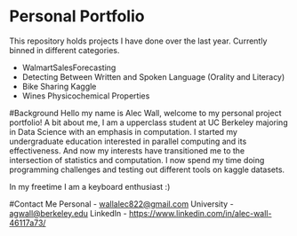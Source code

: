 # Personal Portfolio
This repository holds projects I have done over the last year. Currently binned in different categories. 

- WalmartSalesForecasting
- Detecting Between Written and Spoken Language (Orality and Literacy)
- Bike Sharing Kaggle 
- Wines Physicochemical Properties  

#Background 
Hello my name is Alec Wall, welcome to my personal project portfolio! A bit about me, I am a upperclass student at UC Berkeley majoring in Data Science with an emphasis in computation. I started my undergraduate education interested in parallel computing and its effectiveness. And now my interests have transitioned me to the intersection of statistics and computation. I now spend my time doing programming challenges and testing out different tools on kaggle datasets. 

In my freetime I am a keyboard enthusiast :) 

#Contact Me
Personal - wallalec822@gmail.com
University - agwall@berkeley.edu
LinkedIn - https://www.linkedin.com/in/alec-wall-46117a73/
